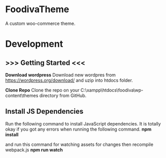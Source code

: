 # FoodivaTheme
 A custom woo-commerce theme.


# **Development**

## >>> Getting Started <<<

**Download wordpress**
Download new wordpres from https://wordpress.org/download/ and uzip into htdocs folder.

**Clone Repo**
Clone the repo on your C:\xampp\htdocs\foodiva\wp-content\themes directory from GitHub.

## Install JS Dependencies

Run the following command to install JavaScript dependencies. It is totally okay if you got any errors when running the following command.
**npm install**

and run this command for watching assets for changes then recompile webpack.js
**npm run watch**
